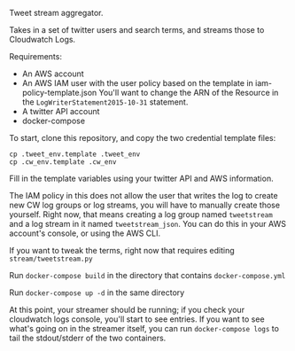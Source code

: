 Tweet stream aggregator.

Takes in a set of twitter users and search terms, and streams those to
Cloudwatch Logs.

Requirements:

* An AWS account
* An AWS IAM user with the user policy based on the template in
  iam-policy-template.json You'll want to change the ARN of the
  Resource in the `LogWriterStatement2015-10-31` statement.
* A twitter API account
* docker-compose

To start, clone this repository, and copy the two credential template files:

```
cp .tweet_env.template .tweet_env
cp .cw_env.template .cw_env

```

Fill in the template variables using your twitter API and AWS information.

The IAM policy in this does not allow the user that writes the log to
create new CW log groups or log streams, you will have to manually
create those yourself. Right now, that means creating a log group
named `tweetstream` and a log stream in it named
`tweetstream_json`. You can do this in your AWS account's console, or
using the AWS CLI.

If you want to tweak the terms, right now that requires editing
`stream/tweetstream.py`

Run `docker-compose build` in the directory that contains
`docker-compose.yml`

Run `docker-compose up -d` in the same directory

At this point, your streamer should be running; if you check your
cloudwatch logs console, you'll start to see entries. If you want to see what's going on in the streamer itself, you can run `docker-compose logs` to tail the stdout/stderr of the two containers.


